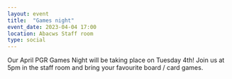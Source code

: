 ```yaml
---
layout: event
title:  "Games night"
event_date: 2023-04-04 17:00
location: Abacws Staff room
type: social
---
```


Our April PGR Games Night will be taking place on Tuesday 4th! Join us at 5pm in the staff room and bring your favourite board / card games.

